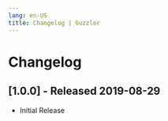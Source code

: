 ```yaml
---
lang: en-US
title: Changelog | Guzzler
---
```

# Changelog

## [1.0.0] - Released 2019-08-29

- Initial Release